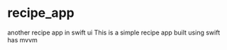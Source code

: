 # recipe_app
another recipe app in swift ui
This is a simple recipe app built using swift 
 has mvvm 
